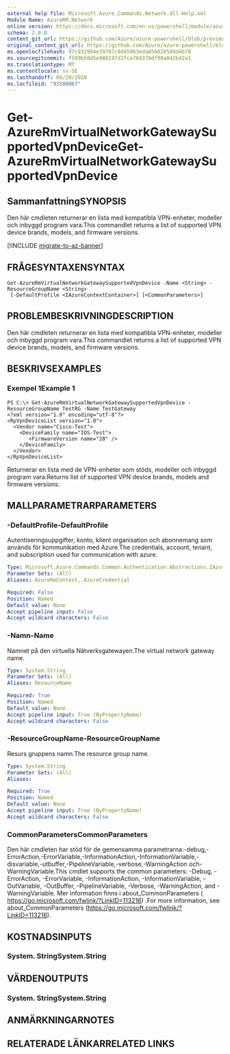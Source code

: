 ```yaml
---
external help file: Microsoft.Azure.Commands.Network.dll-Help.xml
Module Name: AzureRM.Network
online version: https://docs.microsoft.com/en-us/powershell/module/azurerm.network/get-azurermvirtualnetworkgatewaysupportedvpndevice
schema: 2.0.0
content_git_url: https://github.com/Azure/azure-powershell/blob/preview/src/ResourceManager/Network/Commands.Network/help/Get-AzureRmVirtualNetworkGatewaySupportedVpnDevice.md
original_content_git_url: https://github.com/Azure/azure-powershell/blob/preview/src/ResourceManager/Network/Commands.Network/help/Get-AzureRmVirtualNetworkGatewaySupportedVpnDevice.md
ms.openlocfilehash: 97c832994e39707c0d45963eda856028589d4b70
ms.sourcegitcommit: f599b50d5e980197d1fca769378df90a842b42a1
ms.translationtype: MT
ms.contentlocale: sv-SE
ms.lasthandoff: 08/20/2020
ms.locfileid: "93580067"
---
```

# <span data-ttu-id="4e6bd-101">Get-AzureRmVirtualNetworkGatewaySupportedVpnDevice</span><span class="sxs-lookup"><span data-stu-id="4e6bd-101">Get-AzureRmVirtualNetworkGatewaySupportedVpnDevice</span></span>

## <span data-ttu-id="4e6bd-102">Sammanfattning</span><span class="sxs-lookup"><span data-stu-id="4e6bd-102">SYNOPSIS</span></span>
<span data-ttu-id="4e6bd-103">Den här cmdleten returnerar en lista med kompatibla VPN-enheter, modeller och inbyggd program vara.</span><span class="sxs-lookup"><span data-stu-id="4e6bd-103">This commandlet returns a list of supported VPN device brands, models, and firmware versions.</span></span>

[!INCLUDE [migrate-to-az-banner](../../includes/migrate-to-az-banner.md)]

## <span data-ttu-id="4e6bd-104">FRÅGESYNTAXEN</span><span class="sxs-lookup"><span data-stu-id="4e6bd-104">SYNTAX</span></span>

```
Get-AzureRmVirtualNetworkGatewaySupportedVpnDevice -Name <String> -ResourceGroupName <String>
 [-DefaultProfile <IAzureContextContainer>] [<CommonParameters>]
```

## <span data-ttu-id="4e6bd-105">PROBLEMBESKRIVNING</span><span class="sxs-lookup"><span data-stu-id="4e6bd-105">DESCRIPTION</span></span>
<span data-ttu-id="4e6bd-106">Den här cmdleten returnerar en lista med kompatibla VPN-enheter, modeller och inbyggd program vara.</span><span class="sxs-lookup"><span data-stu-id="4e6bd-106">This commandlet returns a list of supported VPN device brands, models, and firmware versions.</span></span>

## <span data-ttu-id="4e6bd-107">BESKRIVS</span><span class="sxs-lookup"><span data-stu-id="4e6bd-107">EXAMPLES</span></span>

### <span data-ttu-id="4e6bd-108">Exempel 1</span><span class="sxs-lookup"><span data-stu-id="4e6bd-108">Example 1</span></span>
```
PS C:\> Get-AzureRmVirtualNetworkGatewaySupportedVpnDevice -ResourceGroupName TestRG -Name TestGateway 
<?xml version="1.0" encoding="utf-8"?>
<RpVpnDeviceList version="1.0">
  <Vendor name="Cisco-Test">
    <DeviceFamily name="IOS-Test">
       <FirmwareVersion name="20" />
    </DeviceFamily>
  </Vendor>
</RpVpnDeviceList>
```

<span data-ttu-id="4e6bd-109">Returnerar en lista med de VPN-enheter som stöds, modeller och inbyggd program vara:</span><span class="sxs-lookup"><span data-stu-id="4e6bd-109">Returns list of supported VPN device brands, models and firmware versions:</span></span>
<?xml version="1.0" encoding="utf-8"?>
<RpVpnDeviceList version="1.0">
  <Vendor name="Cisco-Test">
    <DeviceFamily name="IOS-Test">
       <FirmwareVersion name="20" />
    </DeviceFamily>
  </Vendor>
</RpVpnDeviceList>

## <span data-ttu-id="4e6bd-110">MALLPARAMETRAR</span><span class="sxs-lookup"><span data-stu-id="4e6bd-110">PARAMETERS</span></span>

### <span data-ttu-id="4e6bd-111">-DefaultProfile</span><span class="sxs-lookup"><span data-stu-id="4e6bd-111">-DefaultProfile</span></span>
<span data-ttu-id="4e6bd-112">Autentiseringsuppgifter, konto, klient organisation och abonnemang som används för kommunikation med Azure.</span><span class="sxs-lookup"><span data-stu-id="4e6bd-112">The credentials, account, tenant, and subscription used for communication with azure.</span></span>

```yaml
Type: Microsoft.Azure.Commands.Common.Authentication.Abstractions.IAzureContextContainer
Parameter Sets: (All)
Aliases: AzureRmContext, AzureCredential

Required: False
Position: Named
Default value: None
Accept pipeline input: False
Accept wildcard characters: False
```

### <span data-ttu-id="4e6bd-113">-Namn</span><span class="sxs-lookup"><span data-stu-id="4e6bd-113">-Name</span></span>
<span data-ttu-id="4e6bd-114">Namnet på den virtuella Nätverksgatewayen.</span><span class="sxs-lookup"><span data-stu-id="4e6bd-114">The virtual network gateway name.</span></span>

```yaml
Type: System.String
Parameter Sets: (All)
Aliases: ResourceName

Required: True
Position: Named
Default value: None
Accept pipeline input: True (ByPropertyName)
Accept wildcard characters: False
```

### <span data-ttu-id="4e6bd-115">-ResourceGroupName</span><span class="sxs-lookup"><span data-stu-id="4e6bd-115">-ResourceGroupName</span></span>
<span data-ttu-id="4e6bd-116">Resurs gruppens namn.</span><span class="sxs-lookup"><span data-stu-id="4e6bd-116">The resource group name.</span></span>

```yaml
Type: System.String
Parameter Sets: (All)
Aliases:

Required: True
Position: Named
Default value: None
Accept pipeline input: True (ByPropertyName)
Accept wildcard characters: False
```

### <span data-ttu-id="4e6bd-117">CommonParameters</span><span class="sxs-lookup"><span data-stu-id="4e6bd-117">CommonParameters</span></span>
<span data-ttu-id="4e6bd-118">Den här cmdleten har stöd för de gemensamma parametrarna:-debug,-ErrorAction,-ErrorVariable,-InformationAction,-InformationVariable,-disvariable,-utbuffer,-PipelineVariable,-verbose,-WarningAction och-WarningVariable.</span><span class="sxs-lookup"><span data-stu-id="4e6bd-118">This cmdlet supports the common parameters: -Debug, -ErrorAction, -ErrorVariable, -InformationAction, -InformationVariable, -OutVariable, -OutBuffer, -PipelineVariable, -Verbose, -WarningAction, and -WarningVariable.</span></span> <span data-ttu-id="4e6bd-119">Mer information finns i about_CommonParameters ( https://go.microsoft.com/fwlink/?LinkID=113216) .</span><span class="sxs-lookup"><span data-stu-id="4e6bd-119">For more information, see about_CommonParameters (https://go.microsoft.com/fwlink/?LinkID=113216).</span></span>

## <span data-ttu-id="4e6bd-120">KOSTNADS</span><span class="sxs-lookup"><span data-stu-id="4e6bd-120">INPUTS</span></span>

### <span data-ttu-id="4e6bd-121">System. String</span><span class="sxs-lookup"><span data-stu-id="4e6bd-121">System.String</span></span>

## <span data-ttu-id="4e6bd-122">VÄRDEN</span><span class="sxs-lookup"><span data-stu-id="4e6bd-122">OUTPUTS</span></span>

### <span data-ttu-id="4e6bd-123">System. String</span><span class="sxs-lookup"><span data-stu-id="4e6bd-123">System.String</span></span>

## <span data-ttu-id="4e6bd-124">ANMÄRKNINGAR</span><span class="sxs-lookup"><span data-stu-id="4e6bd-124">NOTES</span></span>

## <span data-ttu-id="4e6bd-125">RELATERADE LÄNKAR</span><span class="sxs-lookup"><span data-stu-id="4e6bd-125">RELATED LINKS</span></span>
